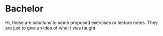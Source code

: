 # Bachelor
Hi, these are solutions to some proposed exercises or lecture notes. They are just to give an idea of what I was taught.
